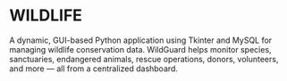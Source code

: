 # WILDLIFE
A dynamic, GUI-based Python application using Tkinter and MySQL for managing wildlife conservation data. WildGuard helps monitor species, sanctuaries, endangered animals, rescue operations, donors, volunteers, and more — all from a centralized dashboard.
